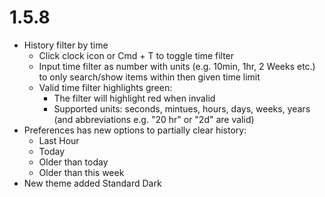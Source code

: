 # 1.5.8

- History filter by time
  - Click clock icon or Cmd + T to toggle time filter
  - Input time filter as number with units (e.g. 10min, 1hr, 2 Weeks etc.) to only search/show items within then given time limit
  - Valid time filter highlights green:
      - The filter will highlight red when invalid
      - Supported units: seconds, mintues, hours, days, weeks, years (and abbreviations e.g. "20 hr" or "2d" are valid)
- Preferences has new options to partially clear history:
  - Last Hour
  - Today
  - Older than today
  - Older than this week
- New theme added Standard Dark
